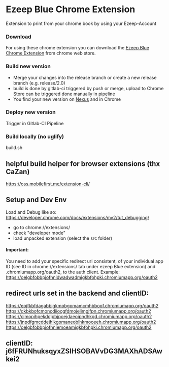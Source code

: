 # Ezeep Blue Chrome Extension

Extension to print from your chrome book by using your Ezeep-Account


### Download
For using these chrome extension you can download the [Ezeep Blue Chrome Extension](https://chrome.google.com/webstore/detail/ezeep-blue/cjmopihpekddjpbjpoejdaeoipndhkgd) from chrome web store.

### Build new version
- Merge your changes into the release branch or create a new release branch (e.g. release/2.0)
- build is done by gitlab-ci triggered by push or merge, upload to Chrome Store can be triggered done manually in pipeline
- You find your new version on [Nexus](https://ctd-sv01.thinprint.de:440/#browse/browse:releases:ezeep%2Fchrome-ext) and in Chrome

### Deploy new version
Trigger in Gitlab-CI Pipeline


### Build locally (no uglify)
build.sh

## helpful build helper for browser extensions (thx CaZan)

https://oss.mobilefirst.me/extension-cli/

## Setup and Dev Env
Load and Debug like so:
https://developer.chrome.com/docs/extensions/mv2/tut_debugging/

- go to chrome://extensions/
- check "developer mode"
- load unpacked extension (select the src folder)

#### Important:
You need to add your specific redirect uri consistent, of your individual app ID (see ID in chrome://extensions/ tab under ezeep Blue extension) and .chromiumapp.org/oauth2, to the auth client.
Example: https://oelgbfobbpjofhnidwadwadmigkbfohpki.chromiumapp.org/oauth2

## redirect urls set in the backend and clientID:

https://eojfkbfdagabbigkmobgomamcmhbboof.chromiumapp.org/oauth2
https://dkbkbofcmoncdiiocgfdmojelimgjfpn.chromiumapp.org/oauth2
https://cjmopihpekddjpbjpoejdaeoipndhkgd.chromiumapp.org/oauth2
https://jnpdfgmcddejhlkgomaneoblhkmooeeh.chromiumapp.org/oauth2
https://oelgbfobbpjofhniemoeamigkbfohpki.chromiumapp.org/oauth2

## clientID: j6fFRUNhuksqyxZSIHSOBAVvDG3MAXhADSAwkei2
